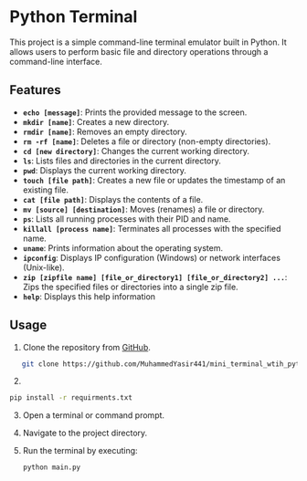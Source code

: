 # Python Terminal

This project is a simple command-line terminal emulator built in Python. It allows users to perform basic file and directory operations through a command-line interface.

## Features

- **`echo [message]`**: Prints the provided message to the screen.
- **`mkdir [name]`**: Creates a new directory.
- **`rmdir [name]`**: Removes an empty directory.
- **`rm -rf [name]`**: Deletes a file or directory (non-empty directories).
- **`cd [new directory]`**: Changes the current working directory.
- **`ls`**: Lists files and directories in the current directory.
- **`pwd`**: Displays the current working directory.
- **`touch [file path]`**: Creates a new file or updates the timestamp of an existing file.
- **`cat [file path]`**: Displays the contents of a file.
- **`mv [source] [destination]`**: Moves (renames) a file or directory.
- **`ps`**: Lists all running processes with their PID and name.
- **`killall [process name]`**: Terminates all processes with the specified name.
- **`uname`**: Prints information about the operating system.
- **`ipconfig`**: Displays IP configuration (Windows) or network interfaces (Unix-like).
- **`zip [zipfile name] [file_or_directory1] [file_or_directory2] ...`**: Zips the specified files or directories into a single zip file.
- **`help`**: Displays this help information

## Usage

1. Clone the repository from [GitHub](https://github.com/MuhammedYasir441/mini_terminal_wtih_python).
```bash
   git clone https://github.com/MuhammedYasir441/mini_terminal_wtih_python
```
2. 
```bash
pip install -r requirments.txt
```

3. Open a terminal or command prompt.
4. Navigate to the project directory.
5. Run the terminal by executing:

   ```bash
   python main.py
